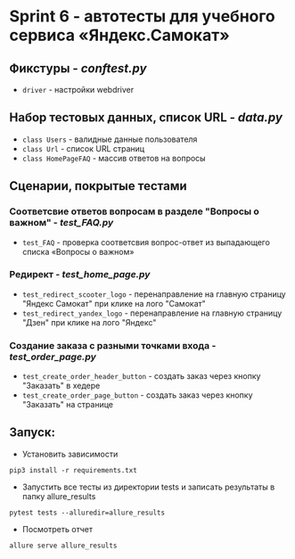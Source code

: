 # Sprint 6 - автотесты для учебного сервиса «Яндекс.Самокат»

## Фикстуры - ***conftest.py***
* `driver` - настройки webdriver

## Набор тестовых данных, список URL - ***data.py***
* `class Users` - валидные данные пользователя
* `class Url` - список URL страниц
* `class HomePageFAQ` - массив ответов на вопросы

## Сценарии, покрытые тестами

### Соответсвие ответов вопросам в разделе "Вопросы о важном" - ***test_FAQ.py***
* `test_FAQ` - проверка соответсвия вопрос-ответ из выпадающего списка «Вопросы о важном»


### Редирект - ***test_home_page.py***
* `test_redirect_scooter_logo` - перенаправление на главную страницу "Яндекс Самокат" при клике на лого "Самокат"
* `test_redirect_yandex_logo` - перенаправление на главную страницу "Дзен" при клике на лого "Яндекс"


### Создание заказа с разными точками входа - ***test_order_page.py***
* `test_create_order_header_button` - создать заказ через кнопку "Заказать" в хедере
* `test_create_order_page_button` - создать заказ через кнопку "Заказать" на странице


## Запуск:
* Установить зависимости
``` shell
pip3 install -r requirements.txt
```
* Запустить все тесты из директории tests и записать результаты в папку allure_results
```shell
pytest tests --alluredir=allure_results
```
* Посмотреть отчет
``` shell
allure serve allure_results
```